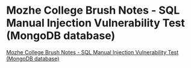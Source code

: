 # Mozhe College Brush Notes - SQL Manual Injection Vulnerability Test (MongoDB database)
[Mozhe College Brush Notes - SQL Manual Injection Vulnerability Test (MongoDB database)](https://aiwithcloud.com/2022/09/16/mozhe_college_brush_notes___sql_manual_injection_vulnerability_test_mongodb_database/)